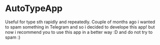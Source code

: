 # AutoTypeApp
Useful for type sth rapidly and repeatedly.
Couple of months ago i wanted to spam something in Telegram and so i decided to develope this app!
but now i recommend you to use this app in a better way :D and do not try to spam :)
